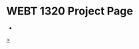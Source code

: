 # WEBT 1320 Project Page

<ul>
<li><a href="intro_to_HTML/index.html" target=_blank"intro to HTML</a></li>
</ul>>
